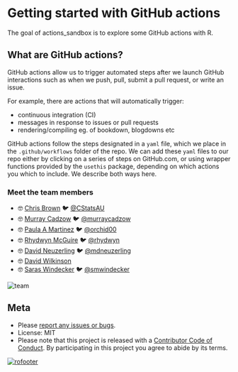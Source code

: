 
# Getting started with GitHub actions

The goal of actions_sandbox is to explore some GitHub actions with R. 

## What are GitHub actions?

GitHub actions allow us to trigger automated steps after we launch GitHub interactions such as when we push, pull, submit a pull request, or write an issue. 

For example, there are actions that will automatically trigger:

- continuous integration (CI)
- messages in response to issues or pull requests
- rendering/compiling eg. of bookdown, blogdowns etc

GitHub actions follow the steps designated in a `yaml` file, which we place in the `.github/workflows` folder of the repo. 
We can add these `yaml` files to our repo either by clicking on a series of steps on GitHub.com, or using wrapper functions provided by the `usethis` package, depending on which actions you which to include.
We describe both ways here. 

### Meet the team members 

* 🤓 [Chris Brown](https://github.com/CStats) 🐦 [\@CStatsAU](https://twitter.com/CStatsAU)
* 🤓 [Murray Cadzow](https://github.com/murraycadzow) 🐦 [\@murraycadzow](https://twitter.com/murraycadzow)
* 🤓 [Paula A Martinez](https://github.com/orchid00) 🐦 [\@orchid00](https://twitter.com/orchid00)
* 🤓 [Rhydwyn McGuire](https://github.com/rhydwyn) 🐦 [\@rhydwyn](https://twitter.com/rhydwyn)
* 🤓 [David Neuzerling](https://github.com/mdneuzerling) 🐦 [\@mdneuzerling](https://twitter.com/mdneuzerling)
* 🤓 [David Wilkinson](https://github.com/Doi90)
* 🤓 [Saras Windecker](https://github.com/smwindecker) 🐦 [\@smwindecker](https://twitter.com/smwindecker)

![team](team.jpeg)

## Meta

* Please [report any issues or bugs](https://github.com/ropenscilabs/CIsandbox/issues).
* License: MIT
* Please note that this project is released with a [Contributor Code of Conduct](CODE_OF_CONDUCT.md). By participating in this project you agree to abide by its terms.

[![rofooter](https://ropensci.org/public_images/github_footer.png)](https://ropensci.org)
